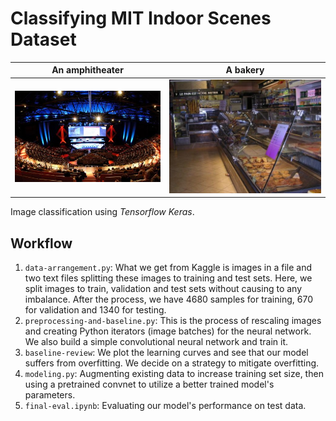 # Classifying MIT Indoor Scenes Dataset 
| An amphitheater  | A bakery |
| ------------- | ------------- |
| ![image](amphitheatre987_25.jpg)  | ![image](boulangerie_32_16_yahoo.jpg)  |

Image classification using *Tensorflow Keras*.
## Workflow
1. `data-arrangement.py`: What we get from Kaggle is images in a file and two text files splitting these images to training and test sets. Here, we split images to train, validation and test sets without causing to any imbalance. After the process, we have 4680 samples for training, 670 for validation and 1340 for testing.
2. `preprocessing-and-baseline.py`: This is the process of rescaling images and creating Python iterators (image batches) for the neural network. We also build a simple convolutional neural network and train it.
3. `baseline-review`: We plot the learning curves and see that our model suffers from overfitting. We decide on a strategy to mitigate overfitting.
4. `modeling.py`: Augmenting existing data to increase training set size, then using a pretrained convnet to utilize a better trained model's parameters.
5. `final-eval.ipynb`: Evaluating our model's performance on test data.
